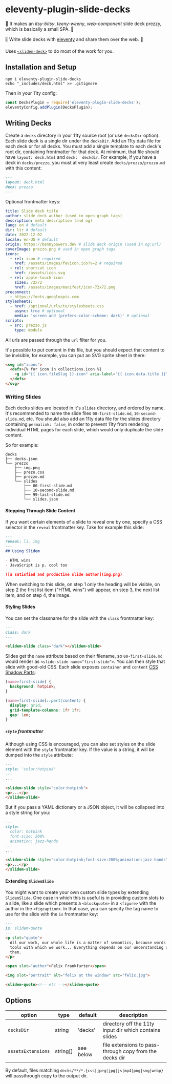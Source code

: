 # eleventy-plugin-slide-decks

🎼 It makes an *itsy-bitsy*, *teeny-weeny*, *web-component* slide deck prezzy, 
which is basically a small SPA. 🎵

🎚️ Write slide decks with [eleventy](https://11ty.dev) and share them over the 
web. 🎴

Uses [`<slidem-deck>`](https://github.com/ruphin/slidem) to do most of the work 
for you.

## Installation and Setup

```
npm i eleventy-plugin-slide-decks
echo "_includes/deck.html" >> .gitignore
```

Then in your 11ty config:

```js
const DecksPlugin = require('eleventy-plugin-slide-decks');
eleventyConfig.addPlugin(DecksPlugin);
```

## Writing Decks

Create a `decks` directory in your 11ty source root (or use `decksDir` option).
Each slide deck is a single dir under the `decksDir`. Add an 11ty data file for 
each deck or for all decks.
You must add a single template to each deck's root dir, containing frontmatter 
for that deck. At minimum, that file should have `layout: deck.html` and  `deck: 
deckdir`. For example, if you have a deck in `decks/prezzo`, you must at very
least create `decks/prezzo/prezzo.md` with this content:

```md
---
layout: deck.html
deck: prezzo
---
```

Optional frontmatter keys:
```yaml
title: Slide deck title
author: slide deck author (used in open graph tags)
description: meta description (and og)
lang: en # default
dir: ltr # default
date: 2022-12-02
locale: en-US # default
origin: https://bennypowers.dev # slide deck origin (used in og:url)
coverImage: prezzo.png # used in open graph tags
icons:
  - rel: icon # required
    href: /assets/images/favicon.ico?v=2 # required
  - rel: shortcut icon
    href: /assets/icon.svg
  - rel: apple-touch-icon
    sizes: 72x72
    href: /assets/images/manifest/icon-72x72.png
preconnect:
  - https://fonts.googleapis.com
stylesheets:
  - href: /optional/urls/to/stylesheets.css
    async: true # optional
    media: 'screen and (prefers-color-scheme: dark)' # optional
scripts:
  - src: prezzo.js
    type: module
```

All urls are passed through the `url` filter for you.

It's possible to put content in this file, but you should expect that content to 
be invisible, for example, you can put an SVG sprite sheet in there:

```html
<svg id="icons">
  <defs>{% for icon in collections.icon %}
    <g id="{{ icon.fileSlug }}-icon" aria-label="{{ icon.data.title }}">{{ icon.templateContent | safe }}</g>{% endfor %}
  </defs>
</svg>
```

### Writing Slides

Each decks slides are located in it's `slides` directory, and ordered by name. 
It's recommended to name the slide files `00-first-slide.md`, 
`10-second-slide.md`, etc. You should also add an 11ty data file for the slides 
directory containing `permalink: false`, in order to prevent 11ty from rendering 
individual HTML pages for each slide, which would only duplicate the slide 
content.

So for example:

```
decks
├── decks.json
└── prezzo
    ├── img.png
    ├── prezo.css
    ├── prezzo.md
    └── slides
        ├── 00-first-slide.md
        ├── 10-second-slide.md
        ├── 99-last-slide.md
        └── slides.json
```

#### Stepping Through Slide Content

If you want certain elements of a slide to reveal one by one, specify a CSS 
selector in the `reveal` frontmatter key. Take for example this slide:

~~~md
---
reveal: li, img
---
## Using Slidem

- HTML wins
- JavaScript is p. cool too

![a satisfied and productive slide author](img.png)
~~~

When switching to this slide, on step 1 only the heading will be visible, on 
step 2 the first list item ("HTML wins") will appear, on step 3, the next list 
item, and on step 4, the image.

#### Styling Slides

You can set the classname for the slide with the `class` frontmatter key:

```md
---
class: dark
---
```
```html
<slidem-slide class="dark"></slidem-slide>
```

Slides get the `name` attribute based on their filename, so `00-first-slide.md` 
would render as `<slide-slide name="first-slide">`. You can then style that 
slide with good-old CSS. Each slide exposes `container` and `content` [CSS 
Shadow Parts](https://developer.mozilla.org/en-US/docs/Web/CSS/::part):

```css
[name=first-slide] {
  background: hotpink;
}

[name=first-slide]::part(content) {
  display: grid;
  grid-template-columns: 1fr 1fr;
  gap: 1em;
}
```

##### `style` frontmatter

Although using CSS is encouraged, you can also set styles on the slide element 
with the `style` frontmatter key. If the value is a string, it will be dumped 
into the `style` attribute:

```md
---
style: 'color:hotpink'
---
...
```
```html
<slidem-slide style="color:hotpink">
<p>...</p>
</slidem-slide>
```

But if you pass a YAML dictionary or a JSON object, it will be collapsed into a 
style string for you:

```md
---
style:
  color: hotpink
  font-size: 200%
  animation: jazz-hands
---
...
```
```html
<slidem-slide style="color:hotpink;font-size:200%;animation:jazz-hands">
<p>...</p>
</slidem-slide>
```

#### Extending `SlidemSlide`
You might want to create your own custom slide types by extending `SlidemSlide`. 
One case in which this is useful is in providing custom slots to a slide, like a 
slide which presents a `<blockquote>` in a `<figure>` with the author in the 
`<figcaption>`. In that case, you can specify the tag name to use for the slide 
with the `is` frontmatter key:

```md
---
is: slidem-quote
---
<p slot="quote">
  All our work, our whole life is a matter of semantics, because words are the 
  tools with which we work... Everything depends on our understanding of 
  them.
</p>

<span slot="author">Felix Frankfurter</span>

<img slot="portrait" alt="felix at the window" src="felix.jpg">
```
```html
<slidem-quote><!-- etc --></slidem-quote>
```


## Options

| option             | type     | default   | description                                             |
| ------------------ | -------- | --------- | ------------------------------------------------------- |
| `decksDir`         | string   | 'decks'   | directory off the 11ty input dir which contains slides  |
| `assetsExtensions` | string[] | see below | file extensions to pass-through copy from the decks dir |

By default, files matching `decks/**/*.{css|jpeg|jpg|js|mp4|png|svg|webp}` will 
passthrough copy to the output dir.
